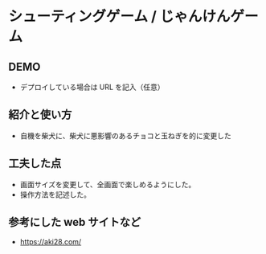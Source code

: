 # シューティングゲーム / じゃんけんゲーム

## DEMO

- デプロイしている場合は URL を記入（任意）

## 紹介と使い方

- 自機を柴犬に、柴犬に悪影響のあるチョコと玉ねぎを的に変更した

## 工夫した点

- 画面サイズを変更して、全画面で楽しめるようにした。
- 操作方法を記述した。

## 参考にした web サイトなど

- https://aki28.com/
